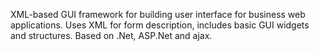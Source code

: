 XML-based GUI framework for building user interface for business web applications. Uses XML for form description, includes basic GUI widgets and structures. Based on .Net, ASP.Net and ajax.